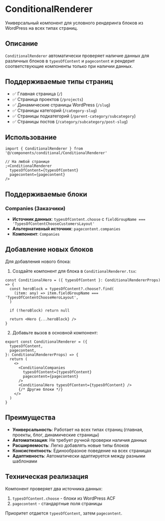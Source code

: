 # ConditionalRenderer

Универсальный компонент для условного рендеринга блоков из WordPress на всех типах страниц.

## Описание

`ConditionalRenderer` автоматически проверяет наличие данных для различных блоков в `typesOfContent` и `pagecontent` и рендерит соответствующие компоненты только при наличии данных.

## Поддерживаемые типы страниц

- ✅ Главная страница (`/`)
- ✅ Страница проектов (`/projects`)
- ✅ Динамические страницы WordPress (`/slug`)
- ✅ Страницы категорий (`/category-slug`)
- ✅ Страницы подкатегорий (`/parent-category/subcategory`)
- ✅ Страницы постов (`/category/subcategory/post-slug`)

## Использование

```tsx
import { ConditionalRenderer } from '@/components/conditional/ConditionalRenderer'

// На любой странице
;<ConditionalRenderer
  typesOfContent={typesOfContent}
  pagecontent={pagecontent}
/>
```

## Поддерживаемые блоки

### Companies (Заказчики)

- **Источник данных**: `typesOfContent.choose` с `fieldGroupName === 'TypesOfContentChooseCustomersLayout'`
- **Альтернативный источник**: `pagecontent.companies`
- **Компонент**: `Companies`

## Добавление новых блоков

Для добавления нового блока:

1. Создайте компонент для блока в `ConditionalRenderer.tsx`:

```tsx
const ConditionalHero = ({ typesOfContent }: ConditionalRendererProps) => {
  const heroBlock = typesOfContent?.choose?.find(
    (item: any) => item.fieldGroupName === 'TypesOfContentChooseHeroLayout',
  )

  if (!heroBlock) return null

  return <Hero {...heroBlock} />
}
```

2. Добавьте вызов в основной компонент:

```tsx
export const ConditionalRenderer = ({
  typesOfContent,
  pagecontent,
}: ConditionalRendererProps) => {
  return (
    <>
      <ConditionalCompanies
        typesOfContent={typesOfContent}
        pagecontent={pagecontent}
      />
      <ConditionalHero typesOfContent={typesOfContent} />
      {/* Другие блоки */}
    </>
  )
}
```

## Преимущества

- **Универсальность**: Работает на всех типах страниц (главная, проекты, блог, динамические страницы)
- **Автоматизация**: Не требует ручной проверки наличия данных
- **Расширяемость**: Легко добавлять новые типы блоков
- **Консистентность**: Единообразное поведение на всех страницах
- **Адаптивность**: Автоматически адаптируется между разными шаблонами

## Техническая реализация

Компонент проверяет два источника данных:

1. `typesOfContent.choose` - блоки из WordPress ACF
2. `pagecontent` - стандартные поля страницы

Приоритет отдается `typesOfContent`, затем `pagecontent`.
